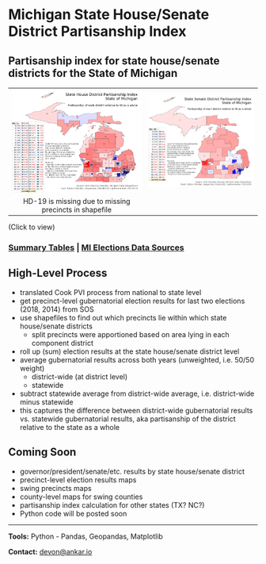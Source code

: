 # Michigan State House/Senate District Partisanship Index

## Partisanship index for state house/senate districts for the State of Michigan

|  |  |
|:----:|:----:|
| [![State House District Partisanship Index](https://raw.githubusercontent.com/dcadata/michigan-district-partisanship-index/master/pvi-maps/State%20House%20District%20Partisanship%20Index_table.png)](https://raw.githubusercontent.com/dcadata/michigan-district-partisanship-index/master/pvi-maps/State%20House%20District%20Partisanship%20Index_table.png) | [![State Senate District Partisanship Index](https://raw.githubusercontent.com/dcadata/michigan-district-partisanship-index/master/pvi-maps/State%20Senate%20District%20Partisanship%20Index_table.png)](https://raw.githubusercontent.com/dcadata/michigan-district-partisanship-index/master/pvi-maps/State%20Senate%20District%20Partisanship%20Index_table.png) |
| HD-19 is missing due to missing precincts in shapefile |  |

(Click to view)

### [Summary Tables](https://github.com/dcadata/michigan-district-partisanship-index/tree/master/pvi-tables) | [MI Elections Data Sources](https://github.com/dcadata/michigan-district-partisanship-index/blob/master/michigan-elections-data-sources.md)

## High-Level Process

* translated Cook PVI process from national to state level
* get precinct-level gubernatorial election results for last two elections (2018, 2014) from SOS
* use shapefiles to find out which precincts lie within which state house/senate districts
  * split precincts were apportioned based on area lying in each component district
* roll up (sum) election results at the state house/senate district level
* average gubernatorial results across both years (unweighted, i.e. 50/50 weight)
  * district-wide (at district level)
  * statewide
* subtract statewide average from district-wide average, i.e. district-wide minus statewide
* this captures the difference between district-wide gubernatorial results vs. statewide gubernatorial results, aka partisanship of the district relative to the state as a whole

## Coming Soon

* governor/president/senate/etc. results by state house/senate district
* precinct-level election results maps
* swing precincts maps
* county-level maps for swing counties
* partisanship index calculation for other states (TX? NC?)
* Python code will be posted soon

***

**Tools:** Python - Pandas, Geopandas, Matplotlib

**Contact:** devon@ankar.io

